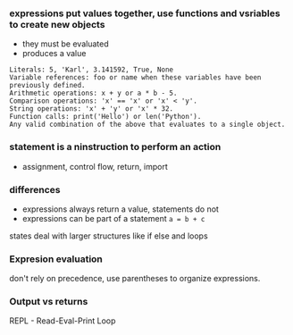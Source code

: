 ### expressions put values together, use functions and vsriables to create new objects
* they must be evaluated
* produces a value
```
Literals: 5, 'Karl', 3.141592, True, None
Variable references: foo or name when these variables have been previously defined.
Arithmetic operations: x + y or a * b - 5.
Comparison operations: 'x' == 'x' or 'x' < 'y'.
String operations: 'x' + 'y' or 'x' * 32.
Function calls: print('Hello') or len('Python').
Any valid combination of the above that evaluates to a single object.
```

### statement is a ninstruction to perform an action
- assignment, control flow, return, import

### differences 

* expressions always return a value, statements do not
* expressions can be part of a statement `a = b + c`

states deal with larger structures like if else and loops

### Expresion evaluation 

don't rely on precedence, use parentheses to organize expressions.

### Output vs returns

REPL - Read-Eval-Print Loop